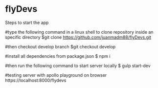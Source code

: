 # flyDevs
Steps to start the app

#type the following command in a linux shell to clone repository inside an specific directory
$git clone https://github.com/juanmadm88/flyDevs.git

#then checkout develop branch
$git checkout develop

#install all dependencies from package.json
$ npm i

#then run the following command to start server locally
$ gulp start-dev

#testing server with apollo playground on browser https://localhost:8000/flydevs

